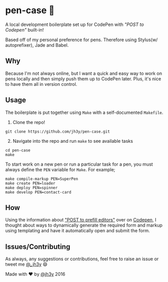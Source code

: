 # pen-case :pencil:

A local development boilerplate set up for CodePen with _"POST to Codepen"_ built-in!

Based off of my personal preference for pens. Therefore using Stylus(w/ autoprefixer), Jade and Babel.

## Why
Because I'm not always online, but I want a quick and easy way to work on pens locally and then simply push them up to CodePen later. Plus, it's nice to have them all in version control.

## Usage
The boilerplate is put together using `Make` with a self-documented `Makefile`.

1. Clone the repo!
```shell
git clone https://github.com/jh3y/pen-case.git
```
2. Navigate into the repo and run `make` to see available tasks
```shell
cd pen-case
make
```
To start work on a new pen or run a particular task for a pen, you must always define the `PEN` variable for `Make`. For example;
```shell
make compile-markup PEN=SuperPen
make create PEN=loader
make deploy PEN=spinner
make develop PEN=contact-card
```

## How
Using the information about ["POST to prefill editors"](https://blog.codepen.io/documentation/api/prefill/) over on [Codepen](http://codepen.io), I thought about ways to dynamically generate the required form and markup using templating and have it automatically open and submit the form.

## Issues/Contributing
As always, any suggestions or contributions, feel free to raise an issue or tweet me [@_jh3y](twitter.com/_jh3y) :smile:


Made with :heart: by [@jh3y](twitter.com/@_jh3y) 2016
